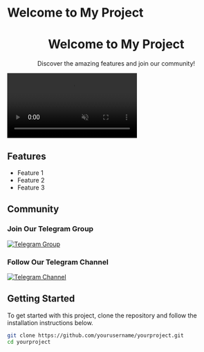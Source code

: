 # Welcome to My Project

<div style="text-align: center;">
  <h1>Welcome to My Project</h1>
  <p>Discover the amazing features and join our community!</p>
</div>

<div class="parallax">
  <video autoplay muted loop>
    <source src="video.mp4" type="video/mp4">
    Your browser does not support the video tag.
  </video>
</div>

## Features

- Feature 1
- Feature 2
- Feature 3

## Community

### Join Our Telegram Group

[![Telegram Group](https://img.shields.io/badge/Telegram-Group-blue?style=for-the-badge&logo=telegram)](https://t.me/vpn_injectorid)

### Follow Our Telegram Channel

[![Telegram Channel](https://img.shields.io/badge/Telegram-Channel-blue?style=for-the-badge&logo=telegram)](https://t.me/smilans)

## Getting Started

To get started with this project, clone the repository and follow the installation instructions below.

```sh
git clone https://github.com/yourusername/yourproject.git
cd yourproject
